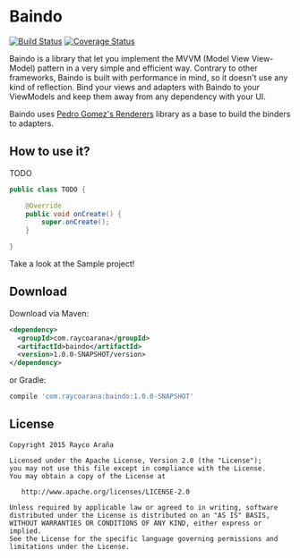 Baindo
==========

[![Build Status](https://travis-ci.org/raycoarana/baindo.svg?branch=master)](https://travis-ci.org/raycoarana/baindo)
[![Coverage Status](https://coveralls.io/repos/raycoarana/baindo/badge.png)](https://coveralls.io/r/raycoarana/baindo)

Baindo is a library that let you implement the MVVM (Model View View-Model) pattern in a very simple and
efficient way. Contrary to other frameworks, Baindo is built with performance in mind, so it doesn't use any
kind of reflection. Bind your views and adapters with Baindo to your ViewModels and keep them away from any
dependency with your UI.

Baindo uses [Pedro Gomez's Renderers](https://github.com/pedrovgs/Renderers) library as a base
to build the binders to adapters.

How to use it?
--------------

TODO


```java
public class TODO {

	@Override
	public void onCreate() {
		super.onCreate();
	}

}
```


Take a look at the Sample project!

Download
--------

Download via Maven:
```xml
<dependency>
  <groupId>com.raycoarana</groupId>
  <artifactId>baindo</artifactId>
  <version>1.0.0-SNAPSHOT/version>
</dependency>
```
or Gradle:
```groovy
compile 'com.raycoarana:baindo:1.0.0-SNAPSHOT'
```

License
-------

    Copyright 2015 Rayco Araña

    Licensed under the Apache License, Version 2.0 (the "License");
    you may not use this file except in compliance with the License.
    You may obtain a copy of the License at

       http://www.apache.org/licenses/LICENSE-2.0

    Unless required by applicable law or agreed to in writing, software
    distributed under the License is distributed on an "AS IS" BASIS,
    WITHOUT WARRANTIES OR CONDITIONS OF ANY KIND, either express or implied.
    See the License for the specific language governing permissions and
    limitations under the License.
